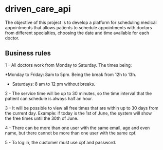 # driven_care_api
The objective of this project is to develop a platform for scheduling medical appointments that allows patients to schedule appointments with doctors from different specialties, choosing the date and time available for each doctor.

## Business rules

1 - All doctors work from Monday to Saturday. The times being:

*Monday to Friday: 8am to 5pm. Being the break from 12h to 13h.
* Saturdays: 8 am to 12 pm without breaks.

2 - The service time will be up to 30 minutes, so the time interval that the patient can schedule is always half an hour.

3 - It will be possible to view all free times that are within up to 30 days from the current day. Example: if today is the 1st of June, the system will show the free times until the 30th of June.

4 - There can be more than one user with the same email, age and even name, but there cannot be more than one user with the same cpf.

5 - To log in, the customer must use cpf and password.

